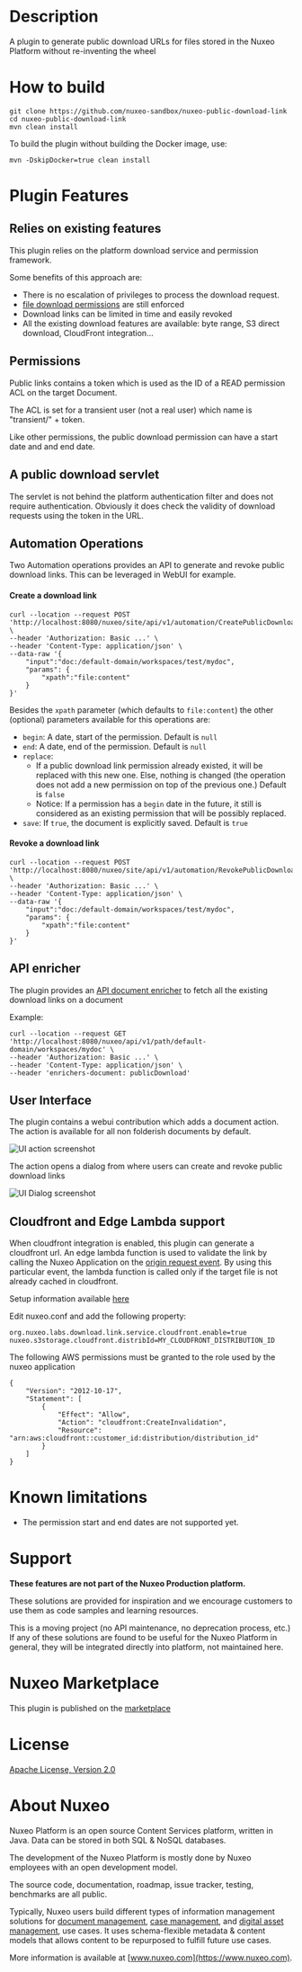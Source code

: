 # Description

A plugin to generate public download URLs for files stored in the Nuxeo Platform without re-inventing the wheel 

# How to build
```
git clone https://github.com/nuxeo-sandbox/nuxeo-public-download-link
cd nuxeo-public-download-link
mvn clean install
```

To build the plugin without building the Docker image, use:

```
mvn -DskipDocker=true clean install
```


# Plugin Features

## Relies on existing features
This plugin relies on the platform download service and permission framework. 

Some benefits of this approach are:

* There is no escalation of privileges to process the download request.
* [file download permissions](https://doc.nuxeo.com/nxdoc/file-download-security-policies/) are still enforced
* Download links can be limited in time and easily revoked
* All the existing download features are available: byte range, S3 direct download, CloudFront integration...

## Permissions
Public links contains a token which is used as the ID of a READ permission ACL on the target Document.

The ACL is set for a transient user (not a real user) which name is "transient/" + token.

Like other permissions, the public download permission can have a start date and and end date.

## A public download servlet
The servlet is not behind the platform authentication filter and does not require authentication. 
Obviously it does check the validity of download requests using the token in the URL.

## Automation Operations
Two Automation operations provides an API to generate and revoke public download links. This can be leveraged in WebUI for example.

#### Create a download link

```
curl --location --request POST 'http://localhost:8080/nuxeo/site/api/v1/automation/CreatePublicDownloadLink' \
--header 'Authorization: Basic ...' \
--header 'Content-Type: application/json' \
--data-raw '{
    "input":"doc:/default-domain/workspaces/test/mydoc",
    "params": {
        "xpath":"file:content"
    }
}'
```

Besides the `xpath` parameter (which defaults to `file:content`) the other (optional) parameters available for this operations are:

* `begin`: A date, start of the permission. Default is `null`
* `end`: A date, end of the permission. Default is `null`
* `replace`:
  * If a public download link permission already existed, it will be replaced with this new one. Else, nothing is changed (the operation does not add a new permission on top of the previous one.) Default is `false`
  * Notice: If a permission has a `begin` date in the future, it still is considered as an existing permission that will be possibly replaced.
* `save`: If `true`, the document is explicitly saved. Default is `true`


#### Revoke a download link

```
curl --location --request POST 'http://localhost:8080/nuxeo/site/api/v1/automation/RevokePublicDownloadLink' \
--header 'Authorization: Basic ...' \
--header 'Content-Type: application/json' \
--data-raw '{
    "input":"doc:/default-domain/workspaces/test/mydoc",
    "params": {
        "xpath":"file:content"
    }
}'
```

## API enricher 
The plugin provides an [API document enricher](https://doc.nuxeo.com/nxdoc/content-enrichers/) to fetch all the existing download links on a document

Example:
```
curl --location --request GET 'http://localhost:8080/nuxeo/api/v1/path/default-domain/workspaces/mydoc' \
--header 'Authorization: Basic ...' \
--header 'Content-Type: application/json' \
--header 'enrichers-document: publicDownload'
```

## User Interface

The plugin contains a webui contribution which adds a document action. The action is available for all non folderish documents by default.

![UI action screenshot](https://github.com/nuxeo-sandbox/nuxeo-public-download-link/blob/master/documentation/screenshot_action.png)

The action opens a dialog from where users can create and revoke public download links

![UI Dialog screenshot](https://github.com/nuxeo-sandbox/nuxeo-public-download-link/blob/master/documentation/screenshot_dialog.png)

## Cloudfront and Edge Lambda support

When cloudfront integration is enabled, this plugin can generate a cloudfront url. An edge lambda function is used to validate the link by calling the Nuxeo Application on the [origin request event](https://docs.aws.amazon.com/AmazonCloudFront/latest/DeveloperGuide/lambda-cloudfront-trigger-events.html).
By using this particular event, the lambda function is called only if the target file is not already cached in cloudfront.

Setup information available [here](https://github.com/nuxeo-sandbox/nuxeo-public-download-link/blob/master/aws/nuxeo-public-download-edge-lambda/README.md)

Edit nuxeo.conf and add the following property:

```
org.nuxeo.labs.download.link.service.cloudfront.enable=true
nuxeo.s3storage.cloudfront.distribId=MY_CLOUDFRONT_DISTRIBUTION_ID
```

The following AWS permissions must be granted to the role used by the nuxeo application

```
{
    "Version": "2012-10-17",
    "Statement": [
        {
            "Effect": "Allow",
            "Action": "cloudfront:CreateInvalidation",
            "Resource": "arn:aws:cloudfront::customer_id:distribution/distribution_id"
        }
    ]
}
```

# Known limitations
* The permission start and end dates are not supported yet.

# Support

**These features are not part of the Nuxeo Production platform.**

These solutions are provided for inspiration and we encourage customers to use them as code samples and learning resources.

This is a moving project (no API maintenance, no deprecation process, etc.) If any of these solutions are found to be useful for the Nuxeo Platform in general, they will be integrated directly into platform, not maintained here.

# Nuxeo Marketplace
This plugin is published on the [marketplace](https://connect.nuxeo.com/nuxeo/site/marketplace/package/nuxeo-public-download-link)

# License

[Apache License, Version 2.0](http://www.apache.org/licenses/LICENSE-2.0.html)

# About Nuxeo

Nuxeo Platform is an open source Content Services platform, written in Java. Data can be stored in both SQL & NoSQL databases.

The development of the Nuxeo Platform is mostly done by Nuxeo employees with an open development model.

The source code, documentation, roadmap, issue tracker, testing, benchmarks are all public.

Typically, Nuxeo users build different types of information management solutions for [document management](https://www.nuxeo.com/solutions/document-management/), [case management](https://www.nuxeo.com/solutions/case-management/), and [digital asset management](https://www.nuxeo.com/solutions/dam-digital-asset-management/), use cases. It uses schema-flexible metadata & content models that allows content to be repurposed to fulfill future use cases.

More information is available at [www.nuxeo.com](https://www.nuxeo.com).
